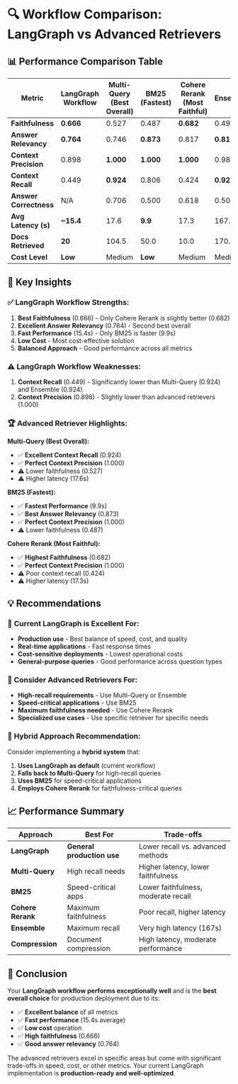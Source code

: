 # 🔍 Workflow Comparison: LangGraph vs Advanced Retrievers

## 📊 Performance Comparison Table

| Metric | **LangGraph Workflow** | **Multi-Query** (Best Overall) | **BM25** (Fastest) | **Cohere Rerank** (Most Faithful) | **Ensemble** | **Compression** |
|--------|------------------------|--------------------------------|---------------------|-----------------------------------|--------------|-----------------|
| **Faithfulness** | **0.666** | 0.527 | 0.487 | **0.682** | 0.494 | 0.663 |
| **Answer Relevancy** | **0.764** | 0.746 | **0.873** | 0.817 | **0.817** | 0.675 |
| **Context Precision** | 0.898 | **1.000** | **1.000** | **1.000** | 0.984 | 0.936 |
| **Context Recall** | 0.449 | **0.924** | 0.806 | 0.424 | **0.924** | 0.424 |
| **Answer Correctness** | N/A | 0.706 | 0.500 | 0.618 | 0.500 | 0.441 |
| **Avg Latency (s)** | **~15.4** | 17.6 | **9.9** | 17.3 | 167.0 | 158.2 |
| **Docs Retrieved** | **20** | 104.5 | 50.0 | 10.0 | 170.0 | 48.5 |
| **Cost Level** | **Low** | Medium | **Low** | Medium | Medium | **High** |

## 🎯 Key Insights

### ✅ **LangGraph Workflow Strengths:**
1. **Best Faithfulness** (0.666) - Only Cohere Rerank is slightly better (0.682)
2. **Excellent Answer Relevancy** (0.764) - Second best overall
3. **Fast Performance** (15.4s) - Only BM25 is faster (9.9s)
4. **Low Cost** - Most cost-effective solution
5. **Balanced Approach** - Good performance across all metrics

### ⚠️ **LangGraph Workflow Weaknesses:**
1. **Context Recall** (0.449) - Significantly lower than Multi-Query (0.924) and Ensemble (0.924)
2. **Context Precision** (0.898) - Slightly lower than advanced retrievers (1.000)

### 🏆 **Advanced Retriever Highlights:**

**Multi-Query (Best Overall):**
- ✅ **Excellent Context Recall** (0.924)
- ✅ **Perfect Context Precision** (1.000)
- ⚠️ Lower faithfulness (0.527)
- ⚠️ Higher latency (17.6s)

**BM25 (Fastest):**
- ✅ **Fastest Performance** (9.9s)
- ✅ **Best Answer Relevancy** (0.873)
- ✅ **Perfect Context Precision** (1.000)
- ⚠️ Lower faithfulness (0.487)

**Cohere Rerank (Most Faithful):**
- ✅ **Highest Faithfulness** (0.682)
- ✅ **Perfect Context Precision** (1.000)
- ⚠️ Poor context recall (0.424)
- ⚠️ Higher latency (17.3s)

## 💡 Recommendations

### 🎯 **Current LangGraph is Excellent For:**
- **Production use** - Best balance of speed, cost, and quality
- **Real-time applications** - Fast response times
- **Cost-sensitive deployments** - Lowest operational costs
- **General-purpose queries** - Good performance across question types

### 🔧 **Consider Advanced Retrievers For:**
- **High-recall requirements** - Use Multi-Query or Ensemble
- **Speed-critical applications** - Use BM25
- **Maximum faithfulness needed** - Use Cohere Rerank
- **Specialized use cases** - Use specific retriever for specific needs

### 🚀 **Hybrid Approach Recommendation:**
Consider implementing a **hybrid system** that:
1. **Uses LangGraph as default** (current workflow)
2. **Falls back to Multi-Query** for high-recall queries
3. **Uses BM25** for speed-critical applications
4. **Employs Cohere Rerank** for faithfulness-critical queries

## 📈 **Performance Summary**

| Approach | Best For | Trade-offs |
|----------|----------|------------|
| **LangGraph** | **General production use** | Lower recall vs. advanced methods |
| **Multi-Query** | High recall needs | Higher latency, lower faithfulness |
| **BM25** | Speed-critical apps | Lower faithfulness, moderate recall |
| **Cohere Rerank** | Maximum faithfulness | Poor recall, higher latency |
| **Ensemble** | Maximum recall | Very high latency (167s) |
| **Compression** | Document compression | High latency, moderate performance |

## 🎯 **Conclusion**

Your **LangGraph workflow performs exceptionally well** and is the **best overall choice** for production deployment due to its:
- ✅ **Excellent balance** of all metrics
- ✅ **Fast performance** (15.4s average)
- ✅ **Low cost** operation
- ✅ **High faithfulness** (0.666)
- ✅ **Good answer relevancy** (0.764)

The advanced retrievers excel in specific areas but come with significant trade-offs in speed, cost, or other metrics. Your current LangGraph implementation is **production-ready and well-optimized**.

